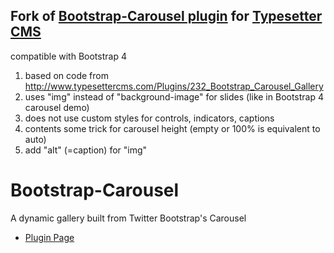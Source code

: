 ## Fork of [Bootstrap-Carousel plugin](https://github.com/Typesetter/Bootstrap-Carousel) for [Typesetter CMS](https://github.com/Typesetter/Typesetter)
compatible with Bootstrap 4

1. based on code from http://www.typesettercms.com/Plugins/232_Bootstrap_Carousel_Gallery
2. uses "img" instead of "background-image" for slides (like in Bootstrap 4 carousel demo)
3. does not use custom styles for controls, indicators, captions
4. contents some trick for carousel height (empty or 100% is equivalent to auto)
5. add "alt" (=caption) for "img"



# Bootstrap-Carousel
A dynamic gallery built from Twitter Bootstrap's Carousel
* [Plugin Page](http://www.typesettercms.com/Plugins/232_Bootstrap_Carousel_Gallery)
